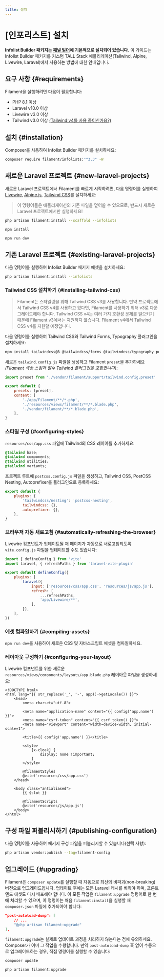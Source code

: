 ```yaml
---
title: 설치
---
```

# [인포리스트] 설치
**Infolist Builder 패키지는 [패널 빌더](/filament/3.x/panels/getting-started)에 기본적으로 설치되어 있습니다.** 이 가이드는 Infolist Builder 패키지를 커스텀 TALL Stack 애플리케이션(Tailwind, Alpine, Livewire, Laravel)에서 사용하는 방법에 대한 안내입니다.

## 요구 사항 {#requirements}

Filament을 실행하려면 다음이 필요합니다:

- PHP 8.1 이상
- Laravel v10.0 이상
- Livewire v3.0 이상
- Tailwind v3.0 이상 [(Tailwind v4를 사용 중이신가요?)](#installing-tailwind-css)

## 설치 {#installation}

Composer를 사용하여 Infolist Builder 패키지를 설치하세요:

```bash
composer require filament/infolists:"^3.3" -W
```

## 새로운 Laravel 프로젝트 {#new-laravel-projects}

새로운 Laravel 프로젝트에서 Filament를 빠르게 시작하려면, 다음 명령어를 실행하여 [Livewire](https://livewire.laravel.com), [Alpine.js](https://alpinejs.dev), [Tailwind CSS](https://tailwindcss.com)를 설치하세요:

> 이 명령어들은 애플리케이션의 기존 파일을 덮어쓸 수 있으므로, 반드시 새로운 Laravel 프로젝트에서만 실행하세요!

```bash
php artisan filament:install --scaffold --infolists

npm install

npm run dev
```

## 기존 Laravel 프로젝트 {#existing-laravel-projects}

다음 명령어를 실행하여 Infolist Builder 패키지 에셋을 설치하세요:

```bash
php artisan filament:install --infolists
```

### Tailwind CSS 설치하기 {#installing-tailwind-css}

> Filament는 스타일링을 위해 Tailwind CSS v3를 사용합니다. 만약 프로젝트에서 Tailwind CSS v4를 사용하고 있다면, Filament를 사용하기 위해 v3로 다운그레이드해야 합니다. Tailwind CSS v4는 여러 가지 호환성 문제를 일으키기 때문에 Filament v3에서는 지원하지 않습니다. Filament v4에서 Tailwind CSS v4를 지원할 예정입니다.

다음 명령어를 실행하여 Tailwind CSS와 Tailwind Forms, Typography 플러그인을 설치하세요:

```bash
npm install tailwindcss@3 @tailwindcss/forms @tailwindcss/typography postcss postcss-nesting autoprefixer --save-dev
```

새로운 `tailwind.config.js` 파일을 생성하고 Filament `preset`을 추가하세요 *(Filament 색상 스킴과 필수 Tailwind 플러그인을 포함합니다)*:

```js
import preset from './vendor/filament/support/tailwind.config.preset'

export default {
    presets: [preset],
    content: [
        './app/Filament/**/*.php',
        './resources/views/filament/**/*.blade.php',
        './vendor/filament/**/*.blade.php',
    ],
}
```

### 스타일 구성 {#configuring-styles}

`resources/css/app.css` 파일에 Tailwind의 CSS 레이어를 추가하세요:

```css
@tailwind base;
@tailwind components;
@tailwind utilities;
@tailwind variants;
```

프로젝트 루트에 `postcss.config.js` 파일을 생성하고, Tailwind CSS, PostCSS Nesting, Autoprefixer를 플러그인으로 등록하세요:

```js
export default {
    plugins: {
        'tailwindcss/nesting': 'postcss-nesting',
        tailwindcss: {},
        autoprefixer: {},
    },
}
```

### 브라우저 자동 새로고침 {#automatically-refreshing-the-browser}
Livewire 컴포넌트가 업데이트될 때 페이지가 자동으로 새로고침되도록 `vite.config.js` 파일을 업데이트할 수도 있습니다:

```js
import { defineConfig } from 'vite'
import laravel, { refreshPaths } from 'laravel-vite-plugin'

export default defineConfig({
    plugins: [
        laravel({
            input: ['resources/css/app.css', 'resources/js/app.js'],
            refresh: [
                ...refreshPaths,
                'app/Livewire/**',
            ],
        }),
    ],
})
```

### 에셋 컴파일하기 {#compiling-assets}

`npm run dev`를 사용하여 새로운 CSS 및 자바스크립트 에셋을 컴파일하세요.

### 레이아웃 구성하기 {#configuring-your-layout}

Livewire 컴포넌트를 위한 새로운 `resources/views/components/layouts/app.blade.php` 레이아웃 파일을 생성하세요:

```blade
<!DOCTYPE html>
<html lang="{{ str_replace('_', '-', app()->getLocale()) }}">
    <head>
        <meta charset="utf-8">

        <meta name="application-name" content="{{ config('app.name') }}">
        <meta name="csrf-token" content="{{ csrf_token() }}">
        <meta name="viewport" content="width=device-width, initial-scale=1">

        <title>{{ config('app.name') }}</title>

        <style>
            [x-cloak] {
                display: none !important;
            }
        </style>

        @filamentStyles
        @vite('resources/css/app.css')
    </head>

    <body class="antialiased">
        {{ $slot }}

        @filamentScripts
        @vite('resources/js/app.js')
    </body>
</html>
```

## 구성 파일 퍼블리시하기 {#publishing-configuration}

다음 명령어를 사용하여 패키지 구성 파일을 퍼블리시할 수 있습니다(선택 사항):

```bash
php artisan vendor:publish --tag=filament-config
```

## 업그레이드 {#upgrading}

Filament은 `composer update`를 실행할 때 자동으로 최신의 비파괴(non-breaking) 버전으로 업그레이드됩니다. 업데이트 후에는 모든 Laravel 캐시를 비워야 하며, 프론트엔드 에셋도 다시 배포해야 합니다. 이 모든 작업은 `filament:upgrade` 명령어로 한 번에 처리할 수 있으며, 이 명령어는 처음 `filament:install`을 실행할 때 `composer.json` 파일에 추가되어야 합니다:

```json
"post-autoload-dump": [
    // ...
    "@php artisan filament:upgrade"
],
```

`filament:upgrade`는 실제로 업데이트 과정을 처리하지 않는다는 점에 유의하세요. Composer가 이미 그 작업을 수행합니다. 만약 `post-autoload-dump` 훅 없이 수동으로 업그레이드하는 경우, 직접 명령어를 실행할 수 있습니다:

```bash
composer update

php artisan filament:upgrade
```
